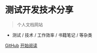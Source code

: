 # 测试开发技术分享
> 个人文档网站
* 测试 / 技术 / 工作效率 / 书籍笔记 / 等杂类

[GitHub](https://github.com/iiFeng/iiFeng.github.io/)
[开始阅读](README.md)